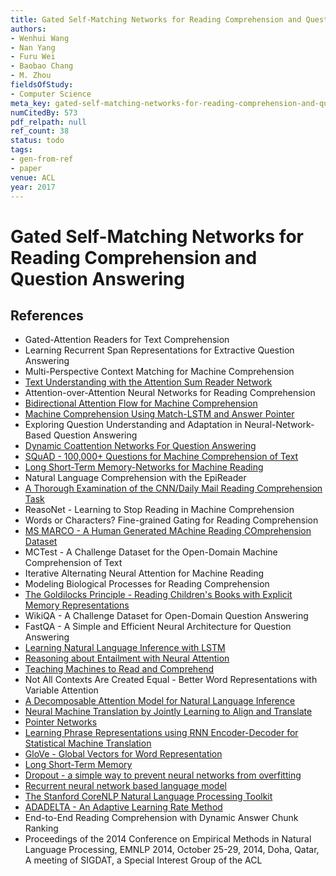 ```yaml
---
title: Gated Self-Matching Networks for Reading Comprehension and Question Answering
authors:
- Wenhui Wang
- Nan Yang
- Furu Wei
- Baobao Chang
- M. Zhou
fieldsOfStudy:
- Computer Science
meta_key: gated-self-matching-networks-for-reading-comprehension-and-question-answering
numCitedBy: 573
pdf_relpath: null
ref_count: 38
status: todo
tags:
- gen-from-ref
- paper
venue: ACL
year: 2017
---
```


# Gated Self-Matching Networks for Reading Comprehension and Question Answering

## References

- Gated-Attention Readers for Text Comprehension
- Learning Recurrent Span Representations for Extractive Question Answering
- Multi-Perspective Context Matching for Machine Comprehension
- [Text Understanding with the Attention Sum Reader Network](./text-understanding-with-the-attention-sum-reader-network.md)
- Attention-over-Attention Neural Networks for Reading Comprehension
- [Bidirectional Attention Flow for Machine Comprehension](./bidirectional-attention-flow-for-machine-comprehension.md)
- [Machine Comprehension Using Match-LSTM and Answer Pointer](./machine-comprehension-using-match-lstm-and-answer-pointer.md)
- Exploring Question Understanding and Adaptation in Neural-Network-Based Question Answering
- [Dynamic Coattention Networks For Question Answering](./dynamic-coattention-networks-for-question-answering.md)
- [SQuAD - 100,000+ Questions for Machine Comprehension of Text](./squad-100-000-questions-for-machine-comprehension-of-text.md)
- [Long Short-Term Memory-Networks for Machine Reading](./long-short-term-memory-networks-for-machine-reading.md)
- Natural Language Comprehension with the EpiReader
- [A Thorough Examination of the CNN/Daily Mail Reading Comprehension Task](./a-thorough-examination-of-the-cnn-daily-mail-reading-comprehension-task.md)
- ReasoNet - Learning to Stop Reading in Machine Comprehension
- Words or Characters? Fine-grained Gating for Reading Comprehension
- [MS MARCO - A Human Generated MAchine Reading COmprehension Dataset](./ms-marco-a-human-generated-machine-reading-comprehension-dataset.md)
- MCTest - A Challenge Dataset for the Open-Domain Machine Comprehension of Text
- Iterative Alternating Neural Attention for Machine Reading
- Modeling Biological Processes for Reading Comprehension
- [The Goldilocks Principle - Reading Children's Books with Explicit Memory Representations](./the-goldilocks-principle-reading-children-s-books-with-explicit-memory-representations.md)
- WikiQA - A Challenge Dataset for Open-Domain Question Answering
- FastQA - A Simple and Efficient Neural Architecture for Question Answering
- [Learning Natural Language Inference with LSTM](./learning-natural-language-inference-with-lstm.md)
- [Reasoning about Entailment with Neural Attention](./reasoning-about-entailment-with-neural-attention.md)
- [Teaching Machines to Read and Comprehend](./teaching-machines-to-read-and-comprehend.md)
- Not All Contexts Are Created Equal - Better Word Representations with Variable Attention
- [A Decomposable Attention Model for Natural Language Inference](./a-decomposable-attention-model-for-natural-language-inference.md)
- [Neural Machine Translation by Jointly Learning to Align and Translate](./neural-machine-translation-by-jointly-learning-to-align-and-translate.md)
- [Pointer Networks](./pointer-networks.md)
- [Learning Phrase Representations using RNN Encoder-Decoder for Statistical Machine Translation](./learning-phrase-representations-using-rnn-encoder-decoder-for-statistical-machine-translation.md)
- [GloVe - Global Vectors for Word Representation](./glove-global-vectors-for-word-representation.md)
- [Long Short-Term Memory](./long-short-term-memory.md)
- [Dropout - a simple way to prevent neural networks from overfitting](./dropout-a-simple-way-to-prevent-neural-networks-from-overfitting.md)
- [Recurrent neural network based language model](./recurrent-neural-network-based-language-model.md)
- [The Stanford CoreNLP Natural Language Processing Toolkit](./the-stanford-corenlp-natural-language-processing-toolkit.md)
- [ADADELTA - An Adaptive Learning Rate Method](./adadelta-an-adaptive-learning-rate-method.md)
- End-to-End Reading Comprehension with Dynamic Answer Chunk Ranking
- Proceedings of the 2014 Conference on Empirical Methods in Natural Language Processing, EMNLP 2014, October 25-29, 2014, Doha, Qatar, A meeting of SIGDAT, a Special Interest Group of the ACL
